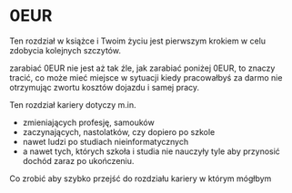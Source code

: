 # 0EUR
Ten rozdział w książce i Twoim życiu jest pierwszym krokiem w celu zdobycia kolejnych szczytów.

zarabiać 0EUR nie jest aż tak źle, jak zarabiać poniżej 0EUR, to znaczy tracić, co może mieć miejsce
w sytuacji kiedy pracowałbyś za darmo nie otrzymując zwortu kosztów dojazdu i samej pracy.

Ten rozdział kariery dotyczy m.in.
+ zmieniających profesję, samouków
+ zaczynających, nastolatków, czy dopiero po szkole
+ nawet ludzi po studiach nieinformatycznych
+ a nawet tych, których szkoła i studia nie nauczyły tyle aby przynosić dochód zaraz po ukończeniu.

Co zrobić aby szybko przejść do rozdziału kariery w którym mógłbym

